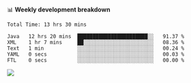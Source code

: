 

📊 **Weekly development breakdown**
<!--START_SECTION:waka-->

```text
Total Time: 13 hrs 30 mins

Java   12 hrs 20 mins  ███████████████████████░░   91.37 %
XML    1 hr 7 mins     ██░░░░░░░░░░░░░░░░░░░░░░░   08.36 %
Text   1 min           ░░░░░░░░░░░░░░░░░░░░░░░░░   00.24 %
YAML   0 secs          ░░░░░░░░░░░░░░░░░░░░░░░░░   00.03 %
FTL    0 secs          ░░░░░░░░░░░░░░░░░░░░░░░░░   00.00 %
```

<!--END_SECTION:waka-->

<p align="left" dir="auto">
  <a href="#">
    <img src="https://github-readme-stats.vercel.app/api?username=JiHongYuan&show_icons=true&inc">
  </a>
</p>
